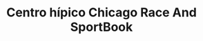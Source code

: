 ---
title: "Centro hípico Chicago Race And SportBook"
url: /caracas/centro-hipico-chicago-race-and-sportbook/
shop: Wettbüro
---